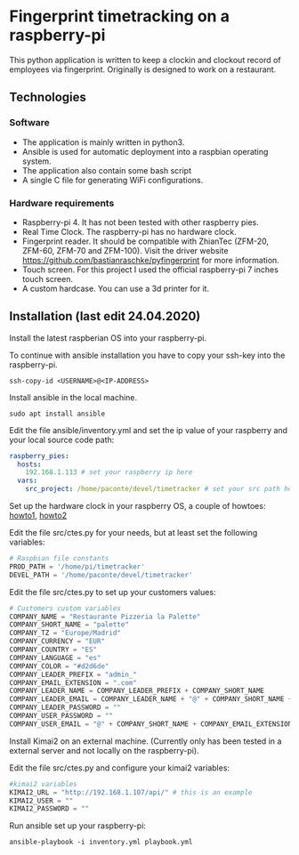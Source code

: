 # Fingerprint timetracking on a raspberry-pi

This python application is written to keep a clockin and clockout record of employees via fingerprint.
Originally is designed to work on a restaurant.

## Technologies

### Software

- The application is mainly written in python3.
- Ansible is used for automatic deployment into a raspbian operating system.
- The application also contain some bash script
- A single C file for generating WiFi configurations.

### Hardware requirements
- Raspberry-pi 4. It has not been tested with other raspberry pies.
- Real Time Clock. The raspberry-pi has no hardware clock.
- Fingerprint reader. It should be compatible with ZhianTec (ZFM-20, ZFM-60, ZFM-70 and ZFM-100). Visit the driver website https://github.com/bastianraschke/pyfingerprint for more information.
- Touch screen. For this project I used the official raspberry-pi 7 inches touch screen.
- A custom hardcase. You can use a 3d printer for it.

## Installation (last edit 24.04.2020)

Install the latest raspberian OS into your raspberry-pi.

To continue with ansible installation you have to copy your ssh-key into the raspberry-pi.

`ssh-copy-id <USERNAME>@<IP-ADDRESS>`

Install ansible in the local machine.

`sudo apt install ansible`

Edit the file ansible/inventory.yml and set the ip value of your raspberry and your local source code path:

```yaml
raspberry_pies:
  hosts:
    192.168.1.113 # set your raspberry ip here
  vars:
    src_project: /home/paconte/devel/timetracker # set your src path here
```

Set up the hardware clock in your raspberry OS, a couple of howtoes: [howto1](https://pimylifeup.com/raspberry-pi-rtc/), [howto2](https://thepihut.com/blogs/raspberry-pi-tutorials/17209332-adding-a-real-time-clock-to-your-raspberry-pi)

Edit the file src/ctes.py for your needs, but at least set the following variables:

```python
# Raspbian file constants
PROD_PATH = '/home/pi/timetracker'
DEVEL_PATH = '/home/paconte/devel/timetracker'
```

Edit the file src/ctes.py to set up your customers values:

```python
# Customers custom variables
COMPANY_NAME = "Restaurante Pizzeria la Palette"
COMPANY_SHORT_NAME = "palette"
COMPANY_TZ = "Europe/Madrid"
COMPANY_CURRENCY = "EUR"
COMPANY_COUNTRY = "ES"
COMPANY_LANGUAGE = "es"
COMPANY_COLOR = "#d2d6de"
COMPANY_LEADER_PREFIX = "admin_"
COMPANY_EMAIL_EXTENSION = ".com"
COMPANY_LEADER_NAME = COMPANY_LEADER_PREFIX + COMPANY_SHORT_NAME
COMPANY_LEADER_EMAIL = COMPANY_LEADER_NAME + "@" + COMPANY_SHORT_NAME + COMPANY_EMAIL_EXTENSION
COMPANY_LEADER_PASSWORD = ""
COMPANY_USER_PASSWORD = ""
COMPANY_USER_EMAIL = "@" + COMPANY_SHORT_NAME + COMPANY_EMAIL_EXTENSION
```

Install Kimai2 on an external machine. (Currently only has been tested in a external server and not locally on the raspberry-pi).

Edit the file src/ctes.py and configure your kimai2 variables:
```python
#kimai2 variables
KIMAI2_URL = "http://192.168.1.107/api/" # this is an example
KIMAI2_USER = ""
KIMAI2_PASSWORD = ""
```

Run ansible set up your raspberry-pi:

`ansible-playbook -i inventory.yml playbook.yml`